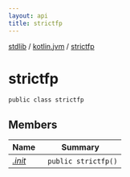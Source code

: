 ```yaml
---
layout: api
title: strictfp
---
```

[stdlib](../../index.html) / [kotlin.jvm](../index.html) / [strictfp](index.html)

# strictfp

```
public class strictfp
```
## Members
| Name | Summary |
|------|---------|
|[*.init*](_init_.html)|&nbsp;&nbsp;`public strictfp()`<br>|
